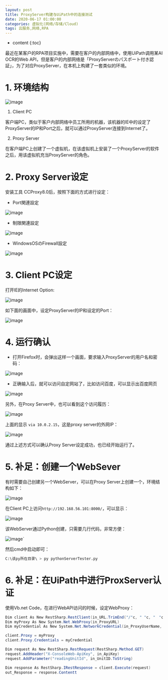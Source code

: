 ```yaml
---
layout: post
title: ProxyServer构建与UiPath中的连接测试
date: 2020-06-17 01:00:00
categories: 虚拟化(网络/存储/Cloud)
tags: 云服务,网络,RPA
---
```

* content
{:toc}

最近在某客户的RPA项目实施中，需要在客户的内部网络中，使用UiPath调用某AI OCR的Web API，但是客户的内部网络是「ProxyServerのパスポート付き認証」，为了对应ProxyServer，在本机上构建了一套类似的环境。

# 1. 环境结构

![image](https://user-images.githubusercontent.com/18595935/84871282-4fa7ee80-b0bb-11ea-9cd9-e877e7375e54.png)

1. Client PC

客户端PC，类似于客户内部网络中员工所用的机器，该机器的IE中的设定了ProxyServer的IP和Port之后，就可以通过ProxyServer连接到Internet了。

2. Proxy Server

在客户端PC上创建了一个虚拟机，在该虚拟机上安装了一个ProxyServer的软件之后，用该虚拟机充当ProxyServer的角色。

# 2. Proxy Server设定

安装工具 CCProxy8.0后，按照下面的方式进行设定：

- Port関連設定

![image](https://user-images.githubusercontent.com/18595935/84874194-386b0000-b0bf-11ea-9680-76f631323c5a.png)

- 制限関連設定

![image](https://user-images.githubusercontent.com/18595935/84874206-3dc84a80-b0bf-11ea-941c-9c55dc476831.png)

- WindowsOSのFirewall設定

![image](https://user-images.githubusercontent.com/18595935/84874216-41f46800-b0bf-11ea-9130-7c299052d139.png)

# 3. Client PC设定

打开IE的Internet Option:

![image](https://user-images.githubusercontent.com/18595935/84874675-ec6c8b00-b0bf-11ea-8176-a825263681e4.png)

如下面的画面中，设定ProxyServer的IP和设定的Port：

![image](https://user-images.githubusercontent.com/18595935/84874810-17ef7580-b0c0-11ea-89e3-bde937b385db.png)


# 4. 运行确认

- 打开Firefox时，会弹出这样一个画面，要求输入ProxyServer的用户名和密码：

![image](https://user-images.githubusercontent.com/18595935/84875299-c1366b80-b0c0-11ea-9e9d-6cde29347026.png)

- 正确输入后，就可以访问自定网站了，比如访问百度，可以显示出百度网页

![image](https://user-images.githubusercontent.com/18595935/84876917-ca283c80-b0c2-11ea-9701-12932353a968.png)

另外，在Proxy Server中，也可以看到这个访问履历：

![image](https://user-images.githubusercontent.com/18595935/84876764-8df4dc00-b0c2-11ea-9b9a-013218018665.png)

上面的显示 `via 10.0.2.15`，这是proxy server的外网IP：

![image](https://user-images.githubusercontent.com/18595935/84877311-4f135600-b0c3-11ea-99ae-65e9139cfbde.png)


通过上述方式可以确认Proxy Server设定成功，也已经开始运行了。

# 5. 补足：创建一个WebSever

有时需要自己创建另一个WebServer，可以在Proxy Server上创建一个，环境结构如下：

![image](https://user-images.githubusercontent.com/18595935/84878053-42dbc880-b0c4-11ea-8aaa-bdd1c6357986.png)

在Client PC上访问`http://192.168.56.101:8000/`，可以显示：

![image](https://user-images.githubusercontent.com/18595935/84878169-6e5eb300-b0c4-11ea-913a-7fbddfbf6a6c.png)

该WebServer通过Python创建，只需要几行代码，非常方便：

![image](https://user-images.githubusercontent.com/18595935/84878388-ba115c80-b0c4-11ea-8ec6-f4c1ea16a79e.png)`

然后cmd中启动即可：

```python
C:\该py所在目录\ > py pythonServerTester.py
```

# 6. 补足：在UiPath中进行ProxServer认证

使用Vb.net Code，在进行WebAPI访问的时候，设定WebProxy：

```csharp
Dim client As New RestSharp.RestClient(in_URL.TrimEnd("/"c, " "c, "　"c) + "/ConsoleWeb/api/v1/reading/units")
Dim myProxy As New System.Net.WebProxy(in_ProxyURL)
Dim myCredential As New System.Net.NetworkCredential(in_ProxyUserName, in_ProxyPassword)

client.Proxy = myProxy
client.Proxy.Credentials = myCredential

Dim request As New RestSharp.RestRequest(RestSharp.Method.GET)
request.AddHeader("X-ConsoleWeb-ApiKey", in_ApiKey)
request.AddParameter("readingUnitId", in_UnitID.ToString)

Dim response As RestSharp.IRestResponse = client.Execute(request)
out_Response = response.Contentt
```